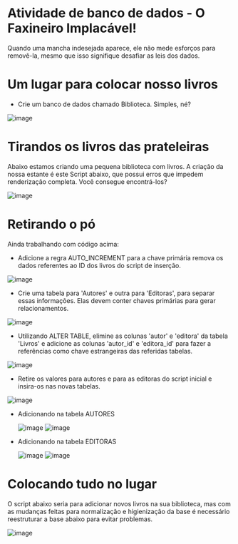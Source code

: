 # Atividade de banco de dados - O Faxineiro Implacável!
Quando uma mancha indesejada aparece, ele não mede esforços para removê-la, mesmo que isso signifique desafiar as leis dos dados.

# Um lugar para colocar nosso livros
* Crie um banco de dados chamado Biblioteca.
Simples, né?

![image](https://github.com/GoncalvessLeo/BibliotecaLimpa/assets/125033731/75d8de19-a5d6-4d6f-a219-931361ff0ff9)



# Tirandos os livros das prateleiras
Abaixo estamos criando uma pequena biblioteca com livros. 
A criação da nossa estante é este Script abaixo, que possui erros que impedem renderização completa. 
Você consegue encontrá-los?

![image](https://github.com/GoncalvessLeo/BibliotecaLimpa/assets/125033731/90c2ee7f-0775-4233-981d-93d7d9471f46)

# Retirando o pó
Ainda trabalhando com código acima:


* Adicione a regra AUTO_INCREMENT para a chave primária remova os dados referentes ao ID dos livros do script de inserção.

![image](https://github.com/GoncalvessLeo/BibliotecaLimpa/assets/125033731/1ea1d68a-3be4-4362-9d92-eeafad2ddb07)


* Crie uma tabela para 'Autores' e outra para 'Editoras', para separar essas informações. Elas devem conter chaves primárias para gerar relacionamentos.

![image](https://github.com/GoncalvessLeo/BibliotecaLimpa/assets/125033731/3c1e90c9-edb6-4987-9bf7-96404cc0c376)


* Utilizando ALTER TABLE, elimine as colunas 'autor' e 'editora' da tabela 'Livros' e adicione as colunas 'autor_id' e 'editora_id' para fazer a referências como chave estrangeiras das referidas tabelas.

![image](https://github.com/GoncalvessLeo/BibliotecaLimpa/assets/125033731/d049f8b3-b457-4074-838c-1e5041e62d28)


* Retire os valores para autores e para as editoras do script inicial e insira-os nas novas tabelas.
  
 ![image](https://github.com/GoncalvessLeo/BibliotecaLimpa/assets/125033731/3eb8a7e1-c546-4915-be4b-4078740d3260) 



* Adicionando na tabela AUTORES
  
  ![image](https://github.com/GoncalvessLeo/BibliotecaLimpa/assets/125033731/f2c396ce-3b33-4fa8-95ae-068e1339f784)
  ![image](https://github.com/GoncalvessLeo/BibliotecaLimpa/assets/125033731/4342993d-3a53-446b-b20e-187bae12c831)
 
  

* Adicionando na tabela EDITORAS
  
  ![image](https://github.com/GoncalvessLeo/BibliotecaLimpa/assets/125033731/81b6151f-edd8-49bd-9d65-c0be351ed92e)
  ![image](https://github.com/GoncalvessLeo/BibliotecaLimpa/assets/125033731/991ae460-254a-4387-9baf-896c519583c7)

# Colocando tudo no lugar
O script abaixo seria para adicionar novos livros na sua biblioteca, mas com as mudanças feitas para normalização e higienização da base é necessário reestruturar a base abaixo para evitar problemas.

![image](https://github.com/GoncalvessLeo/BibliotecaLimpa/assets/125033731/f68b47be-cfd8-4168-80ae-ff4c7d40e10a)
